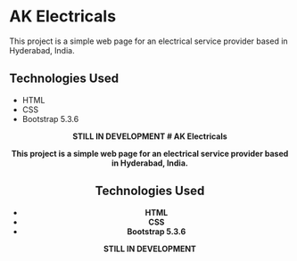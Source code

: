 # AK Electricals

This project is a simple web page for an electrical service provider based in Hyderabad, India.

## Technologies Used

* HTML
* CSS
* Bootstrap 5.3.6

<center> <B>STILL IN DEVELOPMENT
# AK Electricals

This project is a simple web page for an electrical service provider based in Hyderabad, India.

## Technologies Used

* HTML
* CSS
* Bootstrap 5.3.6

<center> <B>STILL IN DEVELOPMENT